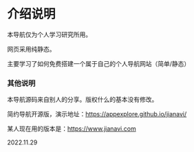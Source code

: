 # 介绍说明

本导航仅为个人学习研究所用。

网页采用纯静态。

主要学习了如何免费搭建一个属于自己的个人导航网站（简单/静态）

### 其他说明

本导航源码来自别人的分享。版权什么的基本没有修改。

简约导航开源版，演示地址：https://appexplore.github.io/jianavi/

某人现在用的版本是：https://www.jianavi.com

2022.11.29